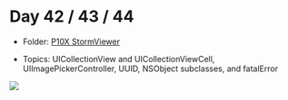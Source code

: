 # Day 42 / 43 / 44

- Folder: [P10X StormViewer](https://github.com/JulesMoorhouse/100DaysOfSwift/tree/master/P10X%20StormViewer/StormViewer)


- Topics: UICollectionView and UICollectionViewCell, UIImagePickerController, UUID, NSObject subclasses, and fatalError

<img src="../Images/day42-p10x-sw.gif">
